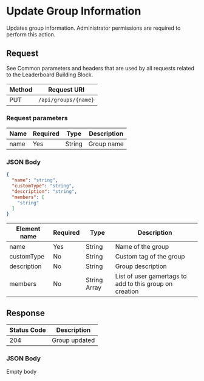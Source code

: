 # Update Group Information

Updates group information. Administrator permissions are required to perform this action.

## Request

See Common parameters and headers that are used by all requests related to the Leaderboard Building Block.

Method  | Request URI
------- | -----------
PUT     | `/api/groups/{name}`

### Request parameters

Name        | Required |   Type   | Description
------------|----------|----------|------------
name|Yes|String|Group name

### JSON Body

```json
{
  "name": "string",
  "customType": "string",
  "description": "string",
  "members": [
    "string"
  ]
}
```

Element name        | Required  | Type       | Description
--------------------|-----------|------------|------------
name|Yes|String|Name of the group
customType|No|String|Custom tag of the group
description|No|String|Group description
members|No|String Array|List of user gamertags to add to this group on creation

## Response

| Status Code | Description |
|-------------|-------------|
|204|Group updated|


### JSON Body

Empty body